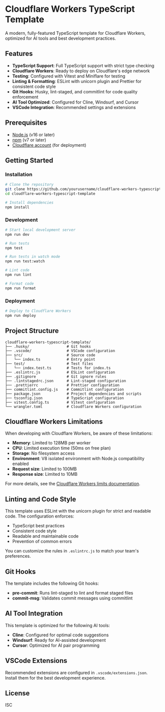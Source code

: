 # Cloudflare Workers TypeScript Template

A modern, fully-featured TypeScript template for Cloudflare Workers, optimized for AI tools and best development practices.

## Features

- **TypeScript Support**: Full TypeScript support with strict type checking
- **Cloudflare Workers**: Ready to deploy on Cloudflare's edge network
- **Testing**: Configured with Vitest and Miniflare for testing
- **Linting & Formatting**: ESLint with unicorn plugin and Prettier for consistent code style
- **Git Hooks**: Husky, lint-staged, and commitlint for code quality enforcement
- **AI Tool Optimized**: Configured for Cline, Windsurf, and Cursor
- **VSCode Integration**: Recommended settings and extensions

## Prerequisites

- [Node.js](https://nodejs.org/) (v16 or later)
- [npm](https://www.npmjs.com/) (v7 or later)
- [Cloudflare account](https://dash.cloudflare.com/sign-up) (for deployment)

## Getting Started

### Installation

```bash
# Clone the repository
git clone https://github.com/yourusername/cloudflare-workers-typescript-template.git
cd cloudflare-workers-typescript-template

# Install dependencies
npm install
```

### Development

```bash
# Start local development server
npm run dev

# Run tests
npm test

# Run tests in watch mode
npm run test:watch

# Lint code
npm run lint

# Format code
npm run format
```

### Deployment

```bash
# Deploy to Cloudflare Workers
npm run deploy
```

## Project Structure

```
cloudflare-workers-typescript-template/
├── .husky/                 # Git hooks
├── .vscode/                # VSCode configuration
├── src/                    # Source code
│   └── index.ts            # Entry point
├── test/                   # Test files
│   └── index.test.ts       # Tests for index.ts
├── .eslintrc.js            # ESLint configuration
├── .gitignore              # Git ignore rules
├── .lintstagedrc.json      # Lint-staged configuration
├── .prettierrc             # Prettier configuration
├── commitlint.config.js    # Commitlint configuration
├── package.json            # Project dependencies and scripts
├── tsconfig.json           # TypeScript configuration
├── vitest.config.ts        # Vitest configuration
└── wrangler.toml           # Cloudflare Workers configuration
```

## Cloudflare Workers Limitations

When developing with Cloudflare Workers, be aware of these limitations:

- **Memory**: Limited to 128MB per worker
- **CPU**: Limited execution time (50ms on free plan)
- **Storage**: No filesystem access
- **Environment**: V8 isolated environment with Node.js compatibility enabled
- **Request size**: Limited to 100MB
- **Response size**: Limited to 10MB

For more details, see the [Cloudflare Workers limits documentation](https://developers.cloudflare.com/workers/platform/limits/).

## Linting and Code Style

This template uses ESLint with the unicorn plugin for strict and readable code. The configuration enforces:

- TypeScript best practices
- Consistent code style
- Readable and maintainable code
- Prevention of common errors

You can customize the rules in `.eslintrc.js` to match your team's preferences.

## Git Hooks

The template includes the following Git hooks:

- **pre-commit**: Runs lint-staged to lint and format staged files
- **commit-msg**: Validates commit messages using commitlint

## AI Tool Integration

This template is optimized for the following AI tools:

- **Cline**: Configured for optimal code suggestions
- **Windsurf**: Ready for AI-assisted development
- **Cursor**: Optimized for AI pair programming

## VSCode Extensions

Recommended extensions are configured in `.vscode/extensions.json`. Install them for the best development experience.

## License

ISC
